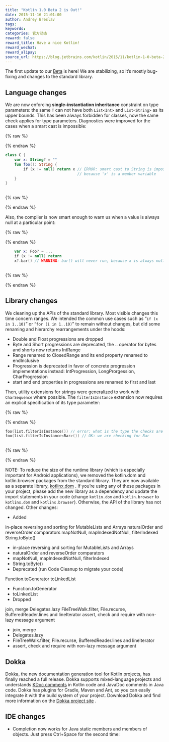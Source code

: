 ```yaml
---
title: "Kotlin 1.0 Beta 2 is Out!"
date: 2015-11-16 21:01:00
author: Andrey Breslav
tags:
keywords:
categories: 官方动态
reward: false
reward_title: Have a nice Kotlin!
reward_wechat:
reward_alipay:
source_url: https://blog.jetbrains.com/kotlin/2015/11/kotlin-1-0-beta-2-is-out/
---
```


The first update to our  [Beta](http://blog.jetbrains.com/kotlin/2015/11/the-kotlin-language-1-0-beta-is-here/)  is here! We are stabilizing, so it’s mostly bug-fixing and changes to the standard library.
## Language changes

We are now enforcing <strong>single-instantiation inheritance</strong> constraint on type parameters: the same <code>T</code> can not have both <code>List&lt;Int&gt;</code> and <code>List&lt;String&gt;</code> as its upper bounds. This has been always forbidden for classes, now the same check applies for type parameters.<span id="more-3093"></span>
Diagnostics were improved for the cases when a smart cast is impossible:

{% raw %}
<p></p>
{% endraw %}

```kotlin
class C {
    var x: String? = ""
    fun foo(): String {
        if (x != null) return x // ERROR: smart cast to String is impossible,
                                // because 'x' is a member variable
    }
}
 
```

{% raw %}
<p></p>
{% endraw %}

Also, the compiler is now smart enough to warn us when a value is always null at a particular point:

{% raw %}
<p></p>
{% endraw %}

```kotlin
    var x: Foo? = ...
    if (x != null) return
    x?.bar() // WARNING: bar() will never run, because x is always null here
 
```

{% raw %}
<p></p>
{% endraw %}

## Library changes

We cleaning up the APIs of the standard library. Most visible changes this time concern ranges. We intended the common use cases such as “<code>if (x in 1..10)</code>” or “<code>for (i in 1..10)</code>” to remain without changes, but did some renaming and hierarchy rearrangements under the hoods:

* Double and Float progressions are dropped
* Byte and Short progressions are deprecated, the .. operator for bytes and shorts now returns IntRange
* Range<T> renamed to ClosedRange<T> and its end property renamed to endInclusive
* Progression<T> is deprecated in favor of concrete progression implementations instead: IntProgression, LongProrgession, CharProgression
* start and end properties in progressions are renamed to first and last

Then, utility extensions for strings were generalized to work with <code>CharSequence</code> where possible.
The <code>filterIsInstance</code> extension now requires an explicit specification of its type parameter:

{% raw %}
<p></p>
{% endraw %}

```kotlin
foo(list.filterIsInstance()) // error: what is the type the checks are done for?!
foo(list.filterIsInstance<Bar>()) // OK: we are checking for Bar
 
```

{% raw %}
<p></p>
{% endraw %}

NOTE: To reduce the size of the runtime library (which is especially important for Android applications), we removed the kotlin.dom and kotlin.browser packages from the standard library. They are now available as a separate library,  [kotlinx.dom](https://github.com/Kotlin/kotlinx.dom) . If you’re using any of these packages in your project, please add the new library as a dependency and update the import statements in your code (change <code>kotlin.dom</code> and <code>kotlin.browser</code> to <code>kotlinx.dom</code> and <code>kotlinx.browser</code>). Otherwise, the API of the library has not changed.
Other changes:

* Added

in-place reversing and sorting for MutableLists and Arrays
naturalOrder and reverseOrder comparators
mapNotNull, mapIndexedNotNull, filterIndexed
String.toByte()
* in-place reversing and sorting for MutableLists and Arrays
* naturalOrder and reverseOrder comparators
* mapNotNull, mapIndexedNotNull, filterIndexed
* String.toByte()
* Deprecated (run Code Cleanup to migrate your code)

Function.toGenerator
toLinkedList
* Function.toGenerator
* toLinkedList
* Dropped

join, merge
Delegates.lazy
FileTreeWalk.filter, File.recurse, BufferedReader.lines and lineIterator
assert, check and require with non-lazy message argument
* join, merge
* Delegates.lazy
* FileTreeWalk.filter, File.recurse, BufferedReader.lines and lineIterator
* assert, check and require with non-lazy message argument

## Dokka

Dokka, the new documentation generation tool for Kotlin projects, has finally reached a full release. Dokka supports mixed-language projects and understands  [KDoc comments](https://kotlinlang.org/docs/reference/kotlin-doc.html)  in Kotlin code and JavaDoc comments in Java code. Dokka has plugins for Gradle, Maven and Ant, so you can easily integrate it with the build system of your project. Download Dokka and find more information on the  [Dokka project site](http://github.com/kotlin/dokka) .
## IDE changes


* Completion now works for Java static members and members of objects. Just press Ctrl+Space for the second time:

